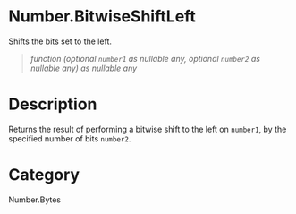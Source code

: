 # Number.BitwiseShiftLeft
Shifts the bits set to the left.
> _function (optional <code>number1</code> as nullable any, optional <code>number2</code> as nullable any) as nullable any_

# Description 
Returns the result of performing a bitwise shift to the left on <code>number1</code>, by the specified number of bits <code>number2</code>.
# Category 
Number.Bytes
